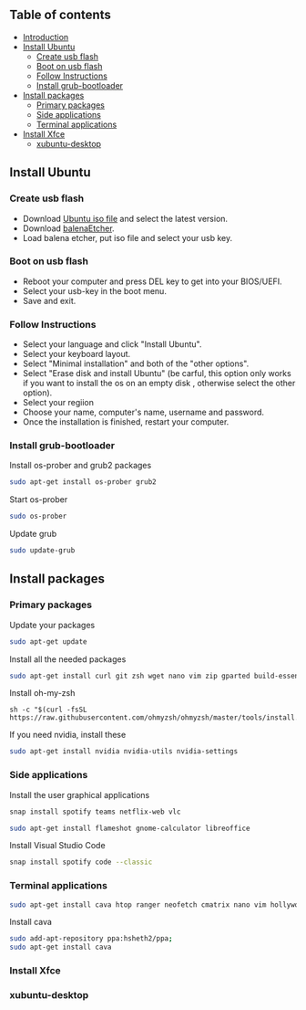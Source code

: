 ## Table of contents

* [Introduction](#introduction)
* [Install Ubuntu](#install-ubuntu)
  * [Create usb flash](#create-usb-flash)
  * [Boot on usb flash](#boot-on-usb-flash)
  * [Follow Instructions](#follow-instructions)
  * [Install grub-bootloader](#install-grub-bootloader)
* [Install packages](#install-packages)
  * [Primary packages](#primary-packages)
  * [Side applications](#side-applications)
  * [Terminal applications](#terminal-applications)
* [Install Xfce](#install-xfce)
  * [xubuntu-desktop](#xubuntu-desktop)

## Install Ubuntu

### Create usb flash

 - Download [Ubuntu iso file](https://ubuntu.com/#download) and select the latest version.
 - Download [balenaEtcher](https://www.balena.io/etcher/).
 - Load balena etcher, put iso file and select your usb key.
### Boot on usb flash
 - Reboot your computer and press DEL key to get into your BIOS/UEFI.
 - Select your usb-key in the boot menu.
 - Save and exit.
### Follow Instructions
 - Select your language and click "Install Ubuntu".
 - Select your keyboard layout.
 - Select "Minimal installation" and both of the "other options".
 - Select "Erase disk and install Ubuntu" (be carful, this option only works if you want to install the os on an empty disk , otherwise select the other option).
 - Select your regiion
 - Choose your name, computer's name, username and password.
 - Once the installation is finished, restart your computer.

### Install grub-bootloader

Install os-prober and grub2 packages 
~~~ sh
sudo apt-get install os-prober grub2
~~~
Start os-prober
~~~ sh
sudo os-prober
~~~
Update grub
~~~ sh
sudo update-grub
~~~

## Install packages

### Primary packages
Update your packages
~~~ sh
sudo apt-get update
~~~
Install all the needed packages
~~~ sh
sudo apt-get install curl git zsh wget nano vim zip gparted build-essential locate snap xarchiver
~~~
Install oh-my-zsh
~~~
sh -c "$(curl -fsSL https://raw.githubusercontent.com/ohmyzsh/ohmyzsh/master/tools/install.sh)"
~~~
If you need nvidia, install these
~~~ sh
sudo apt-get install nvidia nvidia-utils nvidia-settings
~~~

### Side applications
Install the user graphical applications 
~~~ sh
snap install spotify teams netflix-web vlc
~~~
~~~ sh
sudo apt-get install flameshot gnome-calculator libreoffice
~~~

Install Visual Studio Code
~~~ sh
snap install spotify code --classic
~~~

### Terminal applications
~~~ sh
sudo apt-get install cava htop ranger neofetch cmatrix nano vim hollywood sl
~~~
Install cava
~~~ sh
sudo add-apt-repository ppa:hsheth2/ppa;
sudo apt-get install cava
~~~

### Install Xfce

### xubuntu-desktop
